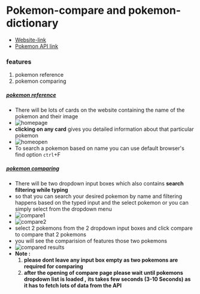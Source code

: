 # Pokemon-compare and pokemon-dictionary
- [Website-link](https://poke-compare.herokuapp.com/)
- [Pokemon API link](https://pokeapi.co/)

### features 
1. pokemon reference
2. pokemon comparing

##### [pokemon reference](https://poke-compare.herokuapp.com/)
- There will be lots of cards on the website containing the name of the pokemon and their image 
- ![homepage](https://user-images.githubusercontent.com/62766354/130310639-d4636fc3-4092-4121-845f-2b16d6f156c4.png)
- **clicking on any card** gives you detailed information about that particular pokemon
- ![homeopen](https://user-images.githubusercontent.com/62766354/130310660-0d0da314-e885-4930-be57-607f9fb1e78c.png)
-  To search a pokemon based on name you can use default browser's find option ```ctrl```+F  

##### [pokemon comparing](https://poke-compare.herokuapp.com/compare)
- There will be two dropdown input boxes which also contains **search filtering while typing**
- so that you can search your desired pokemon by name and filtering happens based on the typed input and the select pokemon or you can simply select from the dropdown menu
- ![compare1](https://user-images.githubusercontent.com/62766354/130310672-1956144f-e9a2-4d4c-9d50-aee6d19271d6.png)
- ![compare2](https://user-images.githubusercontent.com/62766354/130310674-d13c1850-09c8-464b-866f-3d28d29c60fd.png)
- select 2 pokemons  from the 2 dropdown input boxes and click compare to compare that 2 pokemons
- you will see the comparision of features those two pokemons
- ![compared results](https://user-images.githubusercontent.com/62766354/130310685-3fd0aafa-8ed6-4eb3-9381-95c2c9a30648.png)
- **Note :**
  1. **please dont leave any input box empty as two pokemons are required for comparing**
  2. **after the opening of compare page please wait until pokemons dropdown list is loaded ,**
      **its takes few seconds (3-10 Seconds) as it has to fetch lots of data from the API**

